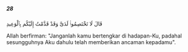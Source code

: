 ##### 28

<span class="ayah">قَالَ لَا تَخْتَصِمُوا۟ لَدَىَّ وَقَدْ قَدَّمْتُ إِلَيْكُم بِٱلْوَعِيدِ</span>

<span class="ayah_translation">Allah berfirman: "Janganlah kamu bertengkar di hadapan-Ku, padahal sesungguhnya Aku dahulu telah memberikan ancaman kepadamu".</span>
